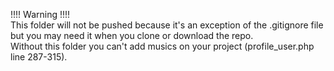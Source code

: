 !!!! Warning !!!!
<br>
This folder will not be pushed because it's an exception of the .gitignore file but you may need it when you clone or download the repo.
<br>
Without this folder you can't add musics on your project (profile_user.php line 287-315).
